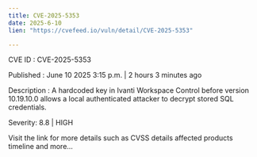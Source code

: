 ```yaml
---
title: CVE-2025-5353
date: 2025-6-10
lien: "https://cvefeed.io/vuln/detail/CVE-2025-5353"

---
```


CVE ID : CVE-2025-5353

Published :  June 10
2025
3:15 p.m. | 2 hours
3 minutes ago

Description : A hardcoded key in Ivanti Workspace Control before version 10.19.10.0 allows a local authenticated attacker to decrypt stored SQL credentials.

Severity: 8.8 | HIGH

Visit the link for more details
such as CVSS details
affected products
timeline
and more...
